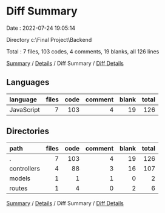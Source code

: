 # Diff Summary

Date : 2022-07-24 19:05:14

Directory c:\\Final Project\\Backend

Total : 7 files,  103 codes, 4 comments, 19 blanks, all 126 lines

[Summary](results.md) / [Details](details.md) / Diff Summary / [Diff Details](diff-details.md)

## Languages
| language | files | code | comment | blank | total |
| :--- | ---: | ---: | ---: | ---: | ---: |
| JavaScript | 7 | 103 | 4 | 19 | 126 |

## Directories
| path | files | code | comment | blank | total |
| :--- | ---: | ---: | ---: | ---: | ---: |
| . | 7 | 103 | 4 | 19 | 126 |
| controllers | 4 | 88 | 3 | 16 | 107 |
| models | 1 | 1 | 1 | 0 | 2 |
| routes | 1 | 4 | 0 | 2 | 6 |

[Summary](results.md) / [Details](details.md) / Diff Summary / [Diff Details](diff-details.md)